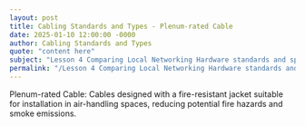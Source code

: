 ```yaml
---
layout: post
title: Cabling Standards and Types - Plenum-rated Cable
date: 2025-01-10 12:00:00 -0000
author: Cabling Standards and Types
quote: "content here"
subject: "Lesson 4 Comparing Local Networking Hardware standards and specifications"
permalink: "/Lesson 4 Comparing Local Networking Hardware standards and specifications/Cabling Standards and Types/Cabling Standards and Types - Plenum-rated Cable"
---
```


Plenum-rated Cable: Cables designed with a fire-resistant jacket suitable for installation in air-handling spaces, reducing potential fire hazards and smoke emissions.
